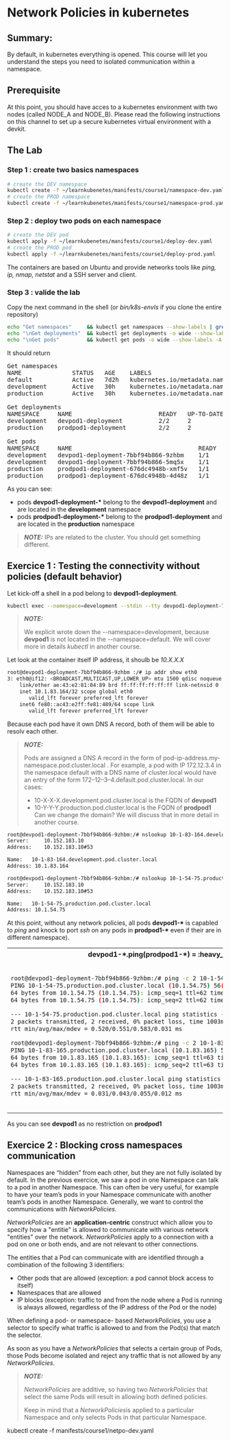 # Network Policies in kubernetes

## Summary: 
By default, in kubernetes everything is opened. This course will let you understand the steps you need to isolated communication within a namespace.

## Prerequisite

At this point, you should have acces to a kubernetes environment with two nodes (called NODE_A and NODE_B).
Please read the following instructions on this channel to set up a secure kubernetes virtual environment with a devkit.

## The Lab

### Step 1 : create two basics namespaces 

```bash
# create the DEV namespace
kubectl create -f ~/learnkubenetes/manifests/course1/namespace-dev.yaml
# create the PROD namespace
kubectl create -f ~/learnkubenetes/manifests/course1/namespace-prod.yaml
```

### Step 2 : deploy two pods on each namespace

```bash
# create the DEV pod
kubectl apply -f ~/learnkubenetes/manifests/course1/deploy-dev.yaml
# create the PROD pod
kubectl apply -f ~/learnkubenetes/manifests/course1/deploy-prod.yaml
```
The containers are based on Ubuntu and provide networks tools like *ping, ip, nmap, netstat* and a SSH server and client.

### Step 3 : valide the lab
Copy the next command in the shell (or *bin/k8s-envls* if you clone the entire repository)
```bash
echo "Get namespaces"     && kubectl get namespaces --show-labels | grep -v "^kube"  
echo "\nGet deployments"  && kubectl get deployments -o wide --show-labels -A | grep -v "^kube"
echo "\nGet pods"         && kubectl get pods -o wide --show-labels -A | grep -v "^kube"
```

It should return
<pre>
Get namespaces
NAME              STATUS   AGE    LABELS
default           Active   7d2h   kubernetes.io/metadata.name=default
development       Active   30h    kubernetes.io/metadata.name=development,name=development
production        Active   30h    kubernetes.io/metadata.name=production,name=production

Get deployments
NAMESPACE     NAME                        READY   UP-TO-DATE   AVAILABLE   AGE    CONTAINERS   IMAGES                  SELECTOR         LABELS
development   devpod1-deployment          2/2     2            2           Ss     devctd1      capso/capsonet:latest   app=devpod1      app=devpod1
production    prodpod1-deployment         2/2     2            2           Ss     prodctd1     capso/capsonet:latest   app=prodpod1     app=prodpod1

Get pods
NAMESPACE     NAME                                   READY   STATUS    RESTARTS  AGE  IP             NODE     LABELS
development   devpod1-deployment-7bbf94b866-9zhbm    1/1     Running   0         35m  10.1.83.164    NODE_A   app=devpod1,pod-template-hash=7bbf94b866
development   devpod1-deployment-7bbf94b866-5mq5x    1/1     Running   0         35m  10.1.54.74     NODE_B   app=devpod1,pod-template-hash=7bbf94b866
production    prodpod1-deployment-676dc4948b-xmf5v   1/1     Running   0         53s  10.1.83.165    NODE_A   app=prodpod1,pod-template-hash=676dc4948b
production    prodpod1-deployment-676dc4948b-4d48z   1/1     Running   0         53s  10.1.54.75     NODE_B   app=prodpod1,pod-template-hash=676dc4948b
</pre>

As you can see:
- pods **devpod1-deployment-\*** belong to the **devpod1-deployment** and are located in the **development** namespace
- pods **prodpod1-deployment-\*** belong to the **prodpod1-deployment** and are located in the **production** namespace

> **_NOTE:_**  IPs are related to the cluster. You should get something different. 

## Exercice 1 : Testing the connectivity without policies (default behavior)

Let kick-off a shell in a pod belong to **devpod1-deployment**. 

```bash
kubectl exec --namespace=development --stdin --tty devpod1-deployment-7bbf94b866-9zhbm  -- /bin/bash
```
> **_NOTE:_** 
>
>We explicit wrote down the --namespace=development, because **devpod1** is not located in the --namespace=default. We will cover more in details *kubectl* in another course.

Let look at the container itself IP address, it shoulb be *10.X.X.X*

```bash
root@devpod1-deployment-7bbf94b866-9zhbm :/# ip addr show eth0
3: eth0@if12: <BROADCAST,MULTICAST,UP,LOWER_UP> mtu 1500 qdisc noqueue state UP group default 
    link/ether ae:43:e2:81:04:89 brd ff:ff:ff:ff:ff:ff link-netnsid 0
    inet 10.1.83.164/32 scope global eth0
       valid_lft forever preferred_lft forever
    inet6 fe80::ac43:e2ff:fe81:489/64 scope link 
       valid_lft forever preferred_lft forever
```
Because each pod have it own DNS A record, both of them will be able to resolv each other.

> **_NOTE:_**  
>
>Pods are assigned a DNS A record in the form of pod-ip-address.my-namespace.pod.cluster.local . For example, a pod with IP 172.12.3.4 in the namespace default with a DNS name of cluster.local would have an entry of the form 172–12–3–4.default.pod.cluster.local. In our cases:
> - 10-X-X-X.development.pod.cluster.local is the FQDN of **devpod1** 
> - 10-Y-Y-Y.production.pod.cluster.local is the FQDN of **prodpod1** 
> Can we change the domain? We will discuss that in more detail in another course.
```bash
root@devpod1-deployment-7bbf94b866-9zhbm:/# nslookup 10-1-83-164.development.pod.cluster.local
Server:		10.152.183.10
Address:	10.152.183.10#53

Name:	10-1-83-164.development.pod.cluster.local
Address: 10.1.83.164

root@devpod1-deployment-7bbf94b866-9zhbm:/# nslookup 10-1-54-75.production.pod.cluster.local
Server:		10.152.183.10
Address:	10.152.183.10#53

Name:	10-1-54-75.production.pod.cluster.local
Address: 10.1.54.75
```

At this point, without any network policies, all pods **devpod1-\*** is capabled to *ping* and knock to port *ssh* on any pods in **prodpod1-\*** even if their are in different namespace).

<table>
<tr>
<th>
devpod1-*.ping(prodpod1-*) = :heavy_check_mark:
</th>
<th>
devpod1-*.nmap(prodpod1-*,22) = :heavy_check_mark:
</th>
</tr>
<tr>
<td>

```bash
root@devpod1-deployment-7bbf94b866-9zhbm:/# ping -c 2 10-1-54-75.production.pod.cluster.local 
PING 10-1-54-75.production.pod.cluster.local (10.1.54.75) 56(84) bytes of data.
64 bytes from 10.1.54.75 (10.1.54.75): icmp_seq=1 ttl=62 time=0.520 ms
64 bytes from 10.1.54.75 (10.1.54.75): icmp_seq=2 ttl=62 time=0.583 ms

--- 10-1-54-75.production.pod.cluster.local ping statistics ---
2 packets transmitted, 2 received, 0% packet loss, time 1003ms
rtt min/avg/max/mdev = 0.520/0.551/0.583/0.031 ms

root@devpod1-deployment-7bbf94b866-9zhbm:/# ping -c 2 10-1-83-165.production.pod.cluster.local 
PING 10-1-83-165.production.pod.cluster.local (10.1.83.165) 56(84) bytes of data.
64 bytes from 10.1.83.165 (10.1.83.165): icmp_seq=1 ttl=63 time=0.031 ms
64 bytes from 10.1.83.165 (10.1.83.165): icmp_seq=2 ttl=63 time=0.055 ms

--- 10-1-83-165.production.pod.cluster.local ping statistics ---
2 packets transmitted, 2 received, 0% packet loss, time 1003ms
rtt min/avg/max/mdev = 0.031/0.043/0.055/0.012 ms
```

</td>

<td>

```bash
root@devpod1-deployment-7bbf94b866-9zhbm:/# nmap 10-1-54-75.production.pod.cluster.local -p 22
Starting Nmap 7.80 ( https://nmap.org ) at 2023-02-28 18:20 EST
Nmap scan report for 10-1-54-75.production.pod.cluster.local (10.1.54.75)
Host is up (0.00067s latency).

PORT   STATE SERVICE
22/tcp open  ssh   <------------------------------------------------

Nmap done: 1 IP address (1 host up) scanned in 0.32 seconds

root@devpod1-deployment-7bbf94b866-9zhbm:/# nmap 10-1-83-165.production.pod.cluster.local -p 22
Starting Nmap 7.80 ( https://nmap.org ) at 2023-02-28 18:20 EST
Nmap scan report for 10-1-83-165.production.pod.cluster.local (10.1.83.165)
Host is up (0.000055s latency).

PORT   STATE SERVICE
22/tcp open  ssh   <------------------------------------------------

Nmap done: 1 IP address (1 host up) scanned in 0.22 seconds
```

</td>
</tr>
</table>



As you can see **devpod1** as no restriction on **prodpod1**


## Exercice 2 : Blocking cross namespaces communication

Namespaces are “hidden” from each other, but they are not fully isolated by default. In the previous exercice, we saw  a pod in one Namespace can talk to a pod in another Namespace. This can often be very useful, for example to have your team’s pods in your Namespace communicate with another team’s pods in another Namespace. Generally, we want to control the communications with *NetworkPolicies*. 

*NetworkPolicies* are an **application-centric** construct which allow you to specify how a "entitie" is allowed to communicate with various network "entities" over the network. *NetworkPolicies* apply to a connection with a pod on one or both ends, and are not relevant to other connections.

The entities that a Pod can communicate with are identified through a combination of the following 3 identifiers:

- Other pods that are allowed (exception: a pod cannot block access to itself) 
- Namespaces that are allowed
- IP blocks (exception: traffic to and from the node where a Pod is running is always allowed, regardless of the IP address of the Pod or the node)

When defining a pod- or namespace- based *NetworkPolicies*, you use a selector to specify what traffic is allowed to and from the Pod(s) that match the selector.

As soon as you have a *NetworkPolicies* that selects a certain group of Pods, those Pods become isolated and reject any traffic that is not allowed by any *NetworkPolicies*.

> **_NOTE:_**
>
> *NetworkPolicies* are additive, so having two *NetworkPolicies* that select the same Pods will result in allowing both defined policies.
> 
> Keep in mind that a *NetworkPolicies*is applied to a particular Namespace and only selects Pods in that particular Namespace.

kubectl create -f manifests/course1/netpo-dev.yaml
